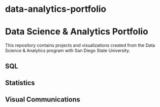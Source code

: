 # data-analytics-portfolio
# Data Science & Analytics Portfolio
This repository contains projects and visualizations created from the Data Science & Analytics program with San Diego State University.
## SQL

## Statistics

## Visual Communications
